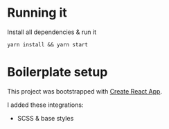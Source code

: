 # Running it
Install all dependencies & run it
```
yarn install && yarn start
```

# Boilerplate setup
This project was bootstrapped with [Create React App](https://github.com/facebookincubator/create-react-app).

I added these integrations:
- SCSS & base styles
